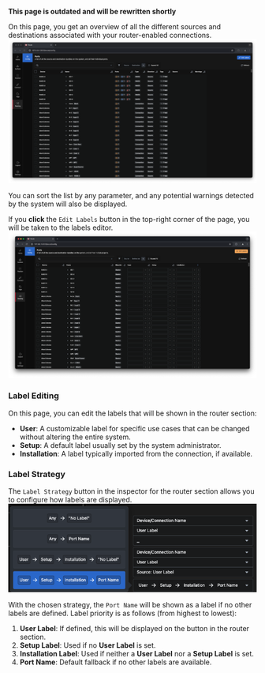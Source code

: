 **This page is outdated and will be rewritten shortly**

On this page, you get an overview of all the different sources and destinations associated with your router-enabled connections.  
![Routing](images/routing_1.png)  

You can sort the list by any parameter, and any potential warnings detected by the system will also be displayed.  

If you **click** the `Edit Labels` button in the top-right corner of the page, you will be taken to the labels editor.  
![Edit Labels](images/edit_labels.png)  

### **Label Editing**  

On this page, you can edit the labels that will be shown in the router section:  
- **User**: A customizable label for specific use cases that can be changed without altering the entire system.  
- **Setup**: A default label usually set by the system administrator.  
- **Installation**: A label typically imported from the connection, if available.  

### **Label Strategy**  

The `Label Strategy` button in the inspector for the router section allows you to configure how labels are displayed.  
![Label Strategy](images/label_strategy.png)  

With the chosen strategy, the `Port Name` will be shown as a label if no other labels are defined. Label priority is as follows (from highest to lowest):  
1. **User Label**: If defined, this will be displayed on the button in the router section.  
2. **Setup Label**: Used if no **User Label** is set.  
3. **Installation Label**: Used if neither a **User Label** nor a **Setup Label** is set.  
4. **Port Name**: Default fallback if no other labels are available.  